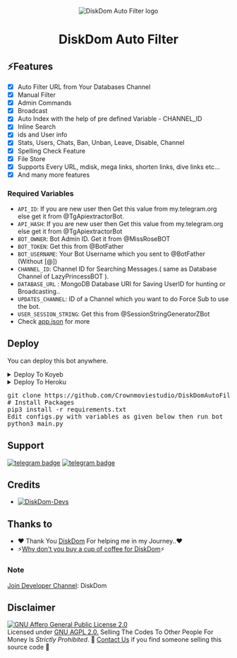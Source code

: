 <p align="center">
  <img src="https://telegra.ph/file/9a67d1fb0bc179b764cef.jpg" alt="DiskDom Auto Filter  logo">
</p>
<h1 align="center">
  <b> DiskDom Auto Filter </b>
</h1>

## ⚡️Features

- [x] Auto Filter URL from Your Databases Channel
- [x] Manual Filter
- [x] Admin Commands
- [x] Broadcast
- [x] Auto Index with the help of pre defined Variable - CHANNEL_ID
- [x] Inline Search
- [x] ids and User info 
- [x] Stats, Users, Chats, Ban, Unban, Leave, Disable, Channel
- [x] Spelling Check Feature
- [x] File Store
- [x] Supports Every URL, mdisk, mega links, shorten links, dive links etc...
- [x] And many more features

### Required Variables
* `API_ID`: If you are new user then Get this value from my.telegram.org else get it from @TgApiextractorBot.
* `API_HASH`: If you are new user then Get this value from my.telegram.org else get it from @TgApiextractorBot
* `BOT_OWNER`: Bot Admin ID. Get it from @MissRoseBOT
* `BOT_TOKEN`: Get this from @BotFather
* `BOT_USERNAME`: Your Bot Username which you sent to @BotFather (Without [@])
* `CHANNEL_ID`: Channel ID for Searching Messages.( same as Database Channel of LazyPrincessBOT ).
* `DATABASE_URL` : MongoDB Database URI for Saving UserID for hunting or Broadcasting..
* `UPDATES_CHANNEL`: ID of a Channel which you want to do Force Sub to use the bot.
* `USER_SESSION_STRING`: Get this from @SessionStringGeneratorZBot
* Check [app.json](https://github.com/LazyDeveloperr/LazyUrlHunterrBOT/blob/main/app.json) for more


## Deploy
You can deploy this bot anywhere.


<details><summary>Deploy To Koyeb</summary>
 <p>
   <pre>gunicorn app:app & python3 main.py</pre>
 <br>
 <a target="_blank" href="https://app.koyeb.com/deploy?type=git&repository=github.com/LazyDeveloperr/LazyUrlHunterrBOT&branch=main&name=lazyhunterbot"><img alt="Deploy to Koyeb" src="https://binbashbanana.github.io/deploy-buttons/buttons/remade/koyeb.svg"></a>
 </p>
</details>

<details><summary>Deploy To Heroku</summary>
<p>
<br>
<a href="https://heroku.com/deploy?template=[ ]https://github.com/Crownmoviestudio/DiskDomAutoFilter">
  <img src="https://www.herokucdn.com/deploy/button.svg" alt="Deploy">
</a>
</p>
</details>

<p>
<pre>
git clone https://github.com/Crownmoviestudio/DiskDomAutoFilter
# Install Packages
pip3 install -r requirements.txt
Edit configs.py with variables as given below then run bot
python3 main.py
</pre>
</p>

## Support
[![telegram badge](https://img.shields.io/badge/Telegram-Group-30302f?style=flat&logo=telegram)](https://telegram.dog/DiskDom)
[![telegram badge](https://img.shields.io/badge/Telegram-Channel-30302f?style=flat&logo=telegram)](https://telegram.dog/DiskDom)

## Credits 
* [![DiskDom-Devs](https://img.shields.io/static/v1?label=DiskDom&message=devs&color=critical)](https://telegram.dog/DiskDom)


## Thanks to 
 - ❤️ Thank You [DiskDom](https://telegram.me/DiskDom) For helping me in my Journey..❤️
 - ⚡️[Why don't you buy a cup of coffee for DiskDom](https://telegram.me/DiskDom)⚡️

### Note

[Join Developer Channel](https://telegram.dog/DiskDom):
DiskDom 
## Disclaimer
[![GNU Affero General Public License 2.0](https://www.gnu.org/graphics/agplv3-155x51.png)](https://www.gnu.org/licenses/agpl-3.0.en.html#header)    
Licensed under [GNU AGPL 2.0.](https://github.com/LazyDeveloperr/LazyUrlHunterrBOT/blob/main/LICENSE)
Selling The Codes To Other People For Money Is *Strictly Prohibited*.
🔺 [Contact Us](https://telegram.me/mRiderDM) if you find someone selling this source code 🔺



